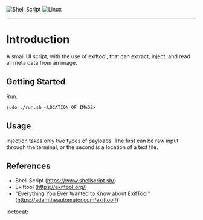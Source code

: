 ![Shell Script](https://img.shields.io/badge/shell_script-%23121011.svg?style=for-the-badge&logo=gnu-bash&logoColor=white)
![Linux](https://img.shields.io/badge/Linux-FCC624?style=for-the-badge&logo=linux&logoColor=black)
***

# Introduction
A small UI script, with the use of exiftool, that can extract, inject, and read all meta data from an image.

## Getting Started
Run:
```
sudo ./run.sh <LOCATION OF IMAGE>
```

## Usage
Injection takes only two types of payloads. The first can be raw input through the terminal, or the second is a location of a text file.

## References
- Shell Script (https://www.shellscript.sh/)
- Exiftool (https://exiftool.org/)
- "Everything You Ever Wanted to Know about ExifTool" (https://adamtheautomator.com/exiftool/)

:octocat:

<!-- https://dvj70ijwahy8c.cloudfront.net/logger-microservice/icon | [{"description": "Request accepts JSON in any format. The service uses this as body to send to email designation.", "image": "https://dvj70ijwahy8c.cloudfront.net/logger-microservice/slides/image_0"}, {"description": "Before response and sent to email, it waits 20 seconds to accumilate more possible logs in order to send in one shot.", "image": "https://dvj70ijwahy8c.cloudfront.net/logger-microservice/slides/image_1"}] -->

